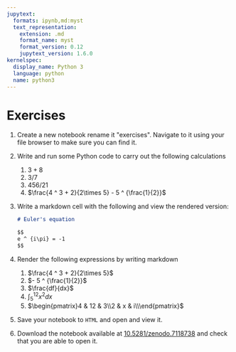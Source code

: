 ```yaml
---
jupytext:
  formats: ipynb,md:myst
  text_representation:
    extension: .md
    format_name: myst
    format_version: 0.12
    jupytext_version: 1.6.0
kernelspec:
  display_name: Python 3
  language: python
  name: python3
---
```


# Exercises

1. Create a new notebook rename it "exercises". Navigate to it using your file browser to make sure you can find it.
2. Write and run some Python code to carry out the following calculations
   1. $3 + 8$
   2. $3 / 7$
   3. $456 / 21$
   4. $\frac{4 ^ 3 + 2}{2\times 5} - 5 ^ {\frac{1}{2}}$
3. Write a markdown cell with the following and view the rendered version:

   ```md
   # Euler's equation

   $$
   e ^ {i\pi} = -1
   $$
   ```

4. Render the following expressions by writing markdown
   1. $\frac{4 ^ 3 + 2}{2\times 5}$
   2. $- 5 ^ {\frac{1}{2}}$
   3. $\frac{df}{dx}$
   4. $\int_{5}^{12}x^2dx$
   5. $\begin{pmatrix}4 & 12 & 3\\2 & x & i\\\end{pmatrix}$
5. Save your notebook to `HTML` and open and view it.
6. Download the notebook available at
   [10.5281/zenodo.7118738](https://zenodo.org/record/7118738/files/demo.ipynb?download=1) and
   check that you are able to open it.
